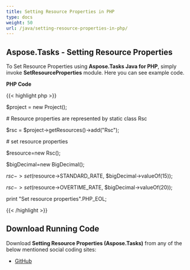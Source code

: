 ```yaml
---
title: Setting Resource Properties in PHP
type: docs
weight: 50
url: /java/setting-resource-properties-in-php/
---
```


## **Aspose.Tasks - Setting Resource Properties**
To Set Resource Properties using **Aspose.Tasks Java for PHP**, simply invoke **SetResourceProperties** module. Here you can see example code.

**PHP Code**

{{< highlight php >}}

 $project = new Project();

\# Resource properties are represented by static class Rsc

$rsc = $project->getResources()->add("Rsc");

\# set resource properties

$resource=new Rsc();

$bigDecimal=new BigDecimal();

$rsc->set($resource->STANDARD_RATE, $bigDecimal->valueOf(15));

$rsc->set($resource->OVERTIME_RATE, $bigDecimal->valueOf(20));

print "Set resource properties".PHP_EOL;

{{< /highlight >}}
## **Download Running Code**
Download **Setting Resource Properties (Aspose.Tasks)** from any of the below mentioned social coding sites:

- [GitHub](https://github.com/aspose-tasks/Aspose.Tasks-for-Java/blob/master/Plugins/Aspose_Tasks_Java_for_PHP/src/aspose/tasks/WorkingWithResources/SetResourceProperties.php)
